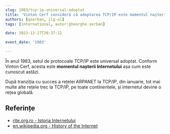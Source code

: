 ```yaml
---
slug: 1983/tcp-ip-universal-adoptat
title: 'Vinton Cerf consideră că adoptarea TCP/IP este momentul nașterii Internetului'
authors: [gserban, ilg-ul]
tags: [international, autor:gheorghe.serban]

date: 2023-12-27T20:37:12

event_date: '1983'

---
```


În anul 1983, setul de protocoale TCP/IP este universal adoptat.
Conform Vinton Cerf, acesta este **momentul nașterii Internetului**
așa cum este cunoscut astăzi.

<!-- truncate -->

După tranziția cu succes a rețelei ARPANET la TCP/IP, din ianuarie,
tot mai multe alte rețele trec la TCP/IP, pe toate continentele,
și internetul devine o rețea globală.

## Referințe

- [rite.org.ro - Istoria Internetului](https://rite.org.ro/istoria-internetului/)
- [en.wikipedia.org - History of the Internet](https://en.wikipedia.org/wiki/History_of_the_Internet)
